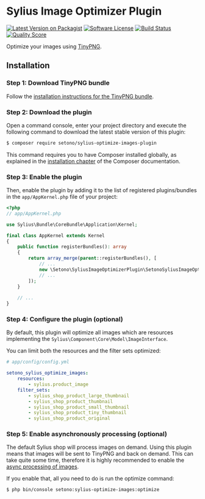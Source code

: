 # Sylius Image Optimizer Plugin

[![Latest Version on Packagist][ico-version]][link-packagist]
[![Software License][ico-license]](LICENSE)
[![Build Status][ico-travis]][link-travis]
[![Quality Score][ico-code-quality]][link-code-quality]

Optimize your images using [TinyPNG](https://tinypng.com/).

## Installation

### Step 1: Download TinyPNG bundle

Follow the [installation instructions for the TinyPNG bundle](https://github.com/Setono/TinyPngBundle).

### Step 2: Download the plugin

Open a command console, enter your project directory and execute the following command to download the latest stable version of this plugin:

```bash
$ composer require setono/sylius-optimize-images-plugin
```

This command requires you to have Composer installed globally, as explained in the [installation chapter](https://getcomposer.org/doc/00-intro.md) of the Composer documentation.


### Step 3: Enable the plugin

Then, enable the plugin by adding it to the list of registered plugins/bundles
in the `app/AppKernel.php` file of your project:

```php
<?php
// app/AppKernel.php

use Sylius\Bundle\CoreBundle\Application\Kernel;

final class AppKernel extends Kernel
{
    public function registerBundles(): array
    {
        return array_merge(parent::registerBundles(), [
            // ...
            new \Setono\SyliusImageOptimizerPlugin\SetonoSyliusImageOptimizerPlugin(),
            // ...
        ]);
    }
    
    // ...
}
```

### Step 4: Configure the plugin (optional)

By default, this plugin will optimize all images which are resources implementing the `Sylius\Component\Core\Model\ImageInterface`.

You can limit both the resources and the filter sets optimized:

```yaml
# app/config/config.yml

setono_sylius_optimize_images:
    resources:
        - sylius.product_image
    filter_sets:
        - sylius_shop_product_large_thumbnail
        - sylius_shop_product_thumbnail
        - sylius_shop_product_small_thumbnail
        - sylius_shop_product_tiny_thumbnail
        - sylius_shop_product_original
```

### Step 5: Enable asynchronously processing (optional)

The default Sylius shop will process images on demand. Using this plugin means that images will be sent to TinyPNG and back on demand. This can take quite some time, therefore it is highly recommended to enable the [async processing of images](https://symfony.com/doc/2.0/bundles/LiipImagineBundle/resolve-cache-images-in-background.html).

If you enable that, all you need to do is run the optimize command:
```bash
$ php bin/console setono:sylius-optimize-images:optimize
```

[ico-version]: https://img.shields.io/packagist/v/setono/sylius-optimize-images-plugin.svg?style=flat-square
[ico-license]: https://img.shields.io/badge/license-MIT-brightgreen.svg?style=flat-square
[ico-travis]: https://img.shields.io/travis/Setono/SyliusOptimizeImagesPlugin/master.svg?style=flat-square
[ico-code-quality]: https://img.shields.io/scrutinizer/g/Setono/SyliusOptimizeImagesPlugin.svg?style=flat-square

[link-packagist]: https://packagist.org/packages/setono/sylius-optimize-images-plugin
[link-travis]: https://travis-ci.org/Setono/SyliusOptimizeImagesPlugin
[link-code-quality]: https://scrutinizer-ci.com/g/Setono/SyliusOptimizeImagesPlugin
